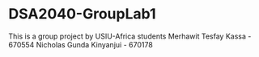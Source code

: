 # DSA2040-GroupLab1
This is a group project by USIU-Africa students 
Merhawit Tesfay Kassa - 670554
Nicholas Gunda Kinyanjui - 670178